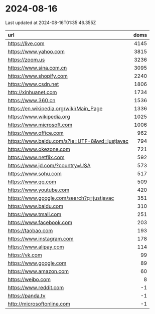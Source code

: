# 2024-08-16

<!-- BEGIN -->
Last updated at 2024-08-16T01:35:46.355Z

url | doms
:- | -:
https://live.com | 4145
https://www.yahoo.com | 3815
https://zoom.us | 3236
https://www.sina.com.cn | 3095
https://www.shopify.com | 2240
https://www.csdn.net | 1806
http://xinhuanet.com | 1734
https://www.360.cn | 1536
https://en.wikipedia.org/wiki/Main_Page | 1336
https://www.wikipedia.org | 1025
https://www.microsoft.com | 1006
https://www.office.com | 962
https://www.baidu.com/s?ie=UTF-8&wd=justjavac | 794
https://www.okezone.com | 721
https://www.netflix.com | 592
https://www.jd.com/?country=USA | 573
https://www.sohu.com | 517
https://www.qq.com | 509
https://www.youtube.com | 420
https://www.google.com/search?q=justjavac | 351
https://www.baidu.com | 310
https://www.tmall.com | 251
https://www.facebook.com | 203
https://taobao.com | 193
https://www.instagram.com | 178
https://www.alipay.com | 114
https://vk.com | 99
https://www.google.com | 89
https://www.amazon.com | 60
https://weibo.com | 8
https://www.reddit.com | -1
https://panda.tv | -1
http://microsoftonline.com | -1
<!-- END -->
